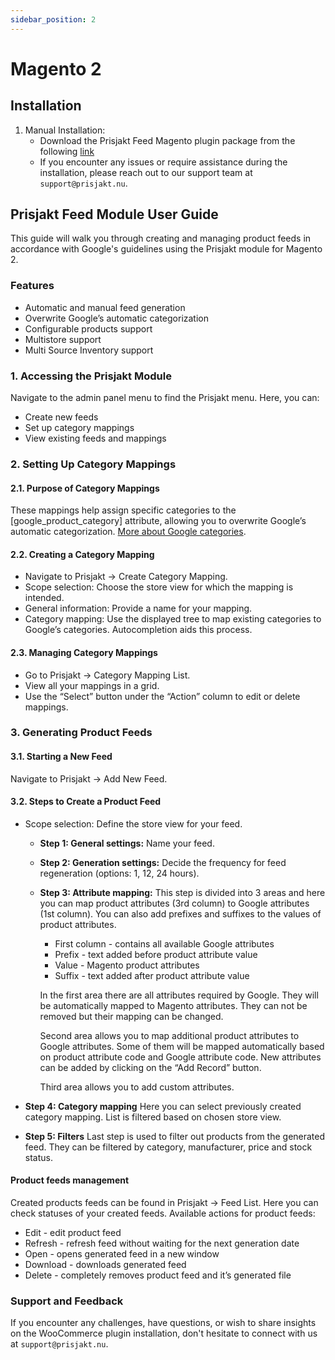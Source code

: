 ```yaml
---
sidebar_position: 2
---
```


# Magento 2

## Installation

1. Manual Installation:
    - Download the Prisjakt Feed Magento plugin package from the following [link](https://drive.google.com/file/d/1c14NVUL6Mit4H7yJw1A6W3H7oxx8TksW/view?usp=sharing)
    - If you encounter any issues or require assistance during the installation, please reach out to our support team at `support@prisjakt.nu`.

## Prisjakt Feed Module User Guide

This guide will walk you through creating and managing product feeds in accordance with Google's guidelines using the Prisjakt module for Magento 2.

### Features

- Automatic and manual feed generation
- Overwrite Google’s automatic categorization
- Configurable products support
- Multistore support
- Multi Source Inventory support

### 1. Accessing the Prisjakt Module

Navigate to the admin panel menu to find the Prisjakt menu. Here, you can:

- Create new feeds
- Set up category mappings
- View existing feeds and mappings

### 2. Setting Up Category Mappings

#### 2.1. Purpose of Category Mappings

These mappings help assign specific categories to the [google_product_category] attribute, allowing you to overwrite Google’s automatic categorization. [More about Google categories](https://support.google.com/merchants/answer/6324436).

#### 2.2. Creating a Category Mapping

- Navigate to Prisjakt → Create Category Mapping.
- Scope selection: Choose the store view for which the mapping is intended.
- General information: Provide a name for your mapping.
- Category mapping: Use the displayed tree to map existing categories to Google’s categories. Autocompletion aids this process.

#### 2.3. Managing Category Mappings

- Go to Prisjakt → Category Mapping List.
- View all your mappings in a grid.
- Use the “Select” button under the “Action” column to edit or delete mappings.

### 3. Generating Product Feeds

#### 3.1. Starting a New Feed

Navigate to Prisjakt → Add New Feed.

#### 3.2. Steps to Create a Product Feed

- Scope selection: Define the store view for your feed.
  
  - **Step 1: General settings:** Name your feed.
  - **Step 2: Generation settings:** Decide the frequency for feed regeneration (options: 1, 12, 24 hours).
  - **Step 3: Attribute mapping:** This step is divided into 3 areas and here you can map product attributes (3rd column) to Google attributes (1st column). You can also add prefixes and suffixes to the values of product attributes.
    - First column - contains all available Google attributes
    - Prefix - text added before product attribute value
    - Value - Magento product attributes
    - Suffix - text added after product attribute value

    In the first area there are all attributes required by Google. They will be automatically mapped to Magento attributes. They can not be removed but their mapping can be changed.

    Second area allows you to map additional product attributes to Google attributes. Some of them will be mapped automatically based on product attribute code and Google attribute code. New attributes can be added by clicking on the “Add Record” button.

    Third area allows you to add custom attributes.

- **Step 4: Category mapping** Here you can select previously created category mapping. List is filtered based on chosen store view.
- **Step 5: Filters** Last step is used to filter out products from the generated feed. They can be filtered by category, manufacturer, price and stock status.

#### Product feeds management

Created products feeds can be found in Prisjakt → Feed List. Here you can check statuses
of your created feeds. Available actions for product feeds:

- Edit - edit product feed
- Refresh - refresh feed without waiting for the next generation date
- Open - opens generated feed in a new window
- Download - downloads generated feed
- Delete - completely removes product feed and it’s generated file

### Support and Feedback

If you encounter any challenges, have questions, or wish to share insights on the WooCommerce plugin installation, don't hesitate to connect with us at `support@prisjakt.nu`.
